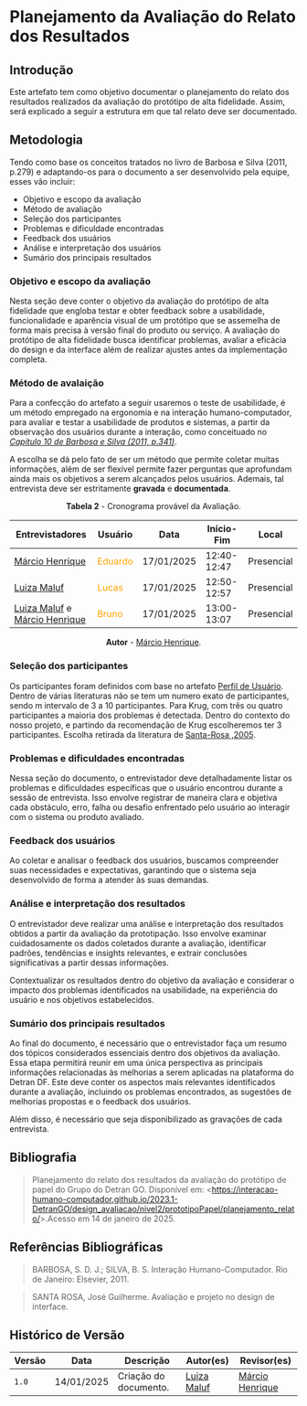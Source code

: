 # __Planejamento da Avaliação do Relato dos Resultados__

## __Introdução__

Este artefato tem como objetivo documentar o planejamento do 
relato dos resultados realizados da avaliação do protótipo de alta fidelidade.
Assim, será explicado a seguir a estrutura em que tal relato deve ser documentado.

## __Metodologia__

Tendo como base os conceitos tratados no livro de Barbosa e Silva (2011, p.279) e
adaptando-os para o documento a ser desenvolvido pela equipe, esses vão incluir:

- Objetivo e escopo da avaliação 
- Método de avaliação 
- Seleção dos participantes
- Problemas e dificuldade encontradas
- Feedback dos usuários
- Análise e interpretação dos usuários
- Sumário dos principais resultados


### __Objetivo e escopo da avaliação__

Nesta seção deve conter o objetivo da avaliação do protótipo de alta fidelidade que engloba testar e obter feedback sobre a usabilidade, funcionalidade e aparência visual de um protótipo que se assemelha de forma mais precisa à versão final do produto ou serviço. A avaliação do protótipo de alta fidelidade busca identificar problemas, avaliar a eficácia do design e da interface além de realizar ajustes antes da implementação completa.

### __Método de avalaição__

Para a confecção do artefato a seguir usaremos o teste de usabilidade, é um método empregado na ergonomia e na interação humano-computador, para avaliar e testar a usabilidade de produtos e sistemas, a partir da observação dos usuários durante a interação, como conceituado no [_Capítulo 10 de Barbosa e Silva (2011, p.341)_](../../assets/referencias/341.png). 

A escolha se dá pelo fato de ser um método que permite coletar muitas informações, além de ser flexível permite fazer perguntas que aprofundam ainda mais os objetivos a serem alcançados pelos usuários. Ademais, tal entrevista deve ser estritamente **gravada** e **documentada**.

<center>

**Tabela 2** - Cronograma provável da Avaliação.

| Entrevistadores | Usuário | Data       | Início-Fim  | Local              |
| ------------- | ------- | ---------- | ----------- | ------------------ |
| [Márcio Henrique](https://github.com/DeM4rcio) | <span style = "color: orange">Eduardo</span>  | 17/01/2025 | 12:40-12:47 | Presencial |
| [Luiza Maluf](https://github.com/LuizaMaluf) | <span style = "color: orange">Lucas</span>    | 17/01/2025 | 12:50-12:57 | Presencial |
| [Luiza Maluf](https://github.com/LuizaMaluf) e  [Márcio Henrique](https://github.com/DeM4rcio)| <span style = "color: orange">Bruno</span>     | 17/01/2025 | 13:00-13:07 | Presencial |


**Autor** - [Márcio Henrique](https://github.com/DeM4rcio).

</center>

### __Seleção dos participantes__

Os participantes foram definidos com base no artefato [Perfil de Usuário](https://interacao-humano-computador.github.io/2023.1-BilheteriaDigital/analise-de-requisitos/perfil-usuario/). Dentro de várias literaturas não se tem um numero exato de participantes, sendo m intervalo de 3 a 10 participantes. Para Krug, com três ou quatro participantes a maioria dos problemas é detectada. Dentro do contexto do nosso projeto, e partindo da recomendação de Krug escolheremos ter 3 participantes. Escolha retirada da literatura de [Santa-Rosa ,2005](../../assets/referencias/santa.png). 

### __Problemas e dificuldades encontradas__

Nessa seção do documento, o entrevistador deve detalhadamente listar os problemas e dificuldades específicas que o usuário encontrou durante a sessão de entrevista. Isso envolve registrar de maneira clara e objetiva cada obstáculo, erro, falha ou desafio enfrentado pelo usuário ao interagir com o sistema ou produto avaliado.

### __Feedback dos usuários__

Ao coletar e analisar o feedback dos usuários, buscamos compreender suas necessidades e expectativas, garantindo que o sistema seja desenvolvido de forma a atender às suas demandas.

### __Análise e interpretação dos resultados__

O entrevistador deve realizar uma análise e interpretação dos resultados obtidos a partir da avaliação da prototipação. Isso envolve examinar cuidadosamente os dados coletados durante a avaliação, identificar padrões, tendências e insights relevantes, e extrair conclusões significativas a partir dessas informações.

Contextualizar os resultados dentro do objetivo da avaliação e considerar o impacto dos problemas identificados na usabilidade, na experiência do usuário e nos objetivos estabelecidos.

### __Sumário dos principais resultados__

Ao final do documento, é necessário que o entrevistador faça um resumo dos tópicos considerados essenciais dentro dos objetivos da avaliação. Essa etapa permitirá reunir em uma única perspectiva as principais informações relacionadas às melhorias a serem aplicadas na plataforma do Detran DF. Este deve conter os aspectos mais relevantes identificados durante a avaliação, incluindo os problemas encontrados, as sugestões de melhorias propostas e o feedback dos usuários. 

Além disso, é necessário que seja disponibilizado as gravações de cada entrevista.


## __Bibliografia__

> Planejamento do relato dos resultados da avaliação do protótipo de papel do Grupo do Detran GO. Disponível em: <<https://interacao-humano-computador.github.io/2023.1-DetranGO/design_avaliacao/nivel2/prototipoPapel/planejamento_relato/>>.Acesso em 14 de janeiro de 2025.

## __Referências Bibliográficas__

>BARBOSA, S. D. J.; SILVA, B. S. Interação Humano-Computador. Rio de Janeiro: Elsevier, 2011.

>SANTA ROSA, José Guilherme. Avaliação e projeto no design de interface.

## __Histórico de Versão__

| Versão | Data       | Descrição                                                                      | Autor(es)                                        | Revisor(es)                                      |
| ------ | ---------- | ------------------------------------------------------------------------------ | ------------------------------------------------ | ------------------------------------------------ |
| `1.0`  | 14/01/2025 | Criação do documento.    | [Luiza Maluf](https://github.com/LuizaMaluf)   | [Márcio Henrique](https://github.com/DeM4rcio)  |